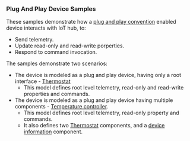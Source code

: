 ### Plug And Play Device Samples

These samples demonstrate how a [plug and play convention][pnp-convention] enabled device interacts with IoT hub, to:
- Send telemetry.
- Update read-only and read-write porperties.
- Respond to command invocation. 

The samples demonstrate two scenarios:
- The device is modeled as a plug and play device, having only a root interface - [Thermostat][d-thermostat]
  - This model defines root level telemetry, read-only and read-write properties and commands.
- The device is modeled as a plug and play device having multiple components - [Temperature controller][d-temperature-controller].
  - This model defines root level telemetry, read-only property and commands.
  - It also defines two [Thermostat][thermostat-model] components, and a [device information][d-device-info] component.

[pnp-convention]: https://docs.microsoft.com/en-us/azure/iot-pnp/concepts-convention
[d-thermostat]: /iot-hub/Samples/device/PnpDeviceSamples/Thermostat
[d-temperature-controller]: /iot-hub/Samples/device/PnpDeviceSamples/TemperatureController
[thermostat-model]: /iot-hub/Samples/device/PnpDeviceSamples/Thermostat/Models/Thermostat.json
[d-device-info]: https://devicemodels.azureiotsolutions.com/models/public/dtmi:azure:DeviceManagement:DeviceInformation;1?codeView=true
